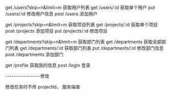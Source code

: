 



get  /users?skip=n&limit=m         获取用户列表
get  /users/:id                    获取单个用户
put  /users/:id                    修改用户信息
post /users                        添加用户

get  /projects?skip=n&limit=m    获取项目列表
get  /projects/:id               获取单个项目
post /projects                   添加项目
put  /projects/:id               修改项目

get  /departments?skip=n&limit=m     获取部门列表
get  /departments                    获取全部部门列表
get  /departments/:id                获取部门列表
put  /departments/:id                修改部门信息
post /departments                    添加部门

get  /profile               获取我的信息
post /login                 登录



-----------------修改

修改任务时不传 projectId， 服务端查
